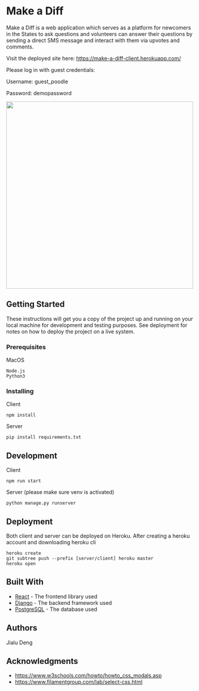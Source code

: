 # Make a Diff

Make a Diff is a web application which serves as a platform for newcomers in the States to ask questions and volunteers can answer their questions by sending a direct SMS message and interact with them via upvotes and comments.

Visit the deployed site here: https://make-a-diff-client.herokuapp.com/

Please log in with guest credentials:

Username: guest_poodle

Password: demopassword

<img src="https://imgur.com/a/M8DPGc9" width="500">

## Getting Started

These instructions will get you a copy of the project up and running on your local machine for development and testing purposes. See deployment for notes on how to deploy the project on a live system.

### Prerequisites

MacOS
```
Node.js
Python3
```

### Installing

Client
```
npm install
```

Server
```
pip install requirements.txt
```

## Development

Client
```
npm run start
```

Server (please make sure venv is activated)
``` 
python manage.py runserver
```

## Deployment

Both client and server can be deployed on Heroku. 
After creating a heroku account and downloading heroku cli
```
heroku create
git subtree push --prefix [server/client] heroku master
heroku open
```

## Built With

* [React](https://reactjs.org/) - The frontend library used
* [Django](https://www.djangoproject.com/) - The backend framework used
* [PostgreSQL](https://www.postgresql.org/) - The database used
 

## Authors
Jialu Deng

## Acknowledgments

* https://www.w3schools.com/howto/howto_css_modals.asp
* https://www.filamentgroup.com/lab/select-css.html
